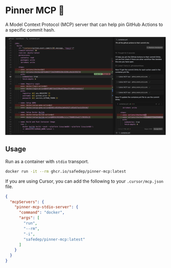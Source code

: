 # Pinner MCP 📍

A Model Context Protocol (MCP) server that can help pin GitHub Actions to a specific commit hash.

![Pinner MCP](./docs/assets/demo.png)

## Usage

Run as a container with `stdio` transport.

```bash
docker run -it --rm ghcr.io/safedep/pinner-mcp:latest
```

If you are using Cursor, you can add the following to your `.cursor/mcp.json` file.

```json
{
  "mcpServers": {
    "pinner-mcp-stdio-server": {
      "command": "docker",
      "args": [
        "run",
        "--rm",
        "-i",
        "safedep/pinner-mcp:latest"
      ]
    }
  }
}
```



